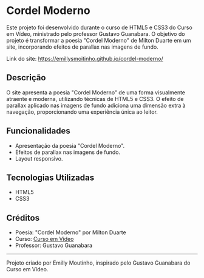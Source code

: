 # Cordel Moderno

Este projeto foi desenvolvido durante o curso de HTML5 e CSS3 do Curso em Vídeo, ministrado pelo professor Gustavo Guanabara. O objetivo do projeto é transformar a poesia "Cordel Moderno" de Milton Duarte em um site, incorporando efeitos de parallax nas imagens de fundo.

Link do site: https://emillysmoitinho.github.io/cordel-moderno/

## Descrição

O site apresenta a poesia "Cordel Moderno" de uma forma visualmente atraente e moderna, utilizando técnicas de HTML5 e CSS3. O efeito de parallax aplicado nas imagens de fundo adiciona uma dimensão extra à navegação, proporcionando uma experiência única ao leitor.

## Funcionalidades

- Apresentação da poesia "Cordel Moderno".
- Efeitos de parallax nas imagens de fundo.
- Layout responsivo.

## Tecnologias Utilizadas

- HTML5
- CSS3

## Créditos

- Poesia: "Cordel Moderno" por Milton Duarte
- Curso: [Curso em Vídeo](https://www.cursoemvideo.com/)
- Professor: Gustavo Guanabara

---

Projeto criado por Emilly Moutinho, inspirado pelo Gustavo Guanabara do Curso em Vídeo.

